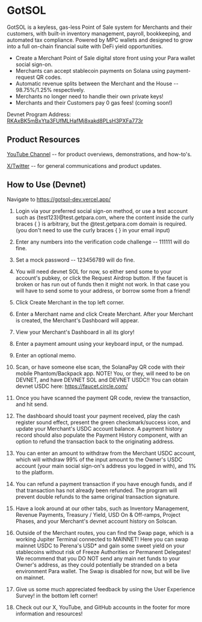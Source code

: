 # GotSOL

GotSOL is a keyless, gas-less Point of Sale system for Merchants and their customers, with built-in inventory management, payroll, bookkeeping, and automated tax compliance. Powered by MPC wallets and designed to grow into a full on-chain financial suite with DeFi yield opportunities.

* Create a Merchant Point of Sale digital store front using your Para wallet social sign-on.
* Merchants can accept stablecoin payments on Solana using payment-request QR codes.
* Automatic revenue splits between the Merchant and the House -- 98.75%/1.25% respectively.
* Merchants no longer need to handle their own private keys!
* Merchants and their Customers pay 0 gas fees! (coming soon!)

Devnet Program Address: <a href="https://solscan.io/account/RKAxBK5mBxYta3FUfMLHafMj8xakd8PLsH3PXFa773r?cluster=devnet" target="_blank">RKAxBK5mBxYta3FUfMLHafMj8xakd8PLsH3PXFa773r</a>

## Product Resources

<a href="https://www.youtube.com/@GotSOL-USVI" target="_blank">YouTube Channel</a> -- for product overviews, demonstrations, and how-to's.

<a href="https://x.com/gotsolana" target="_blank">X/Twitter</a> -- for general communications and product updates.

## How to Use (Devnet)

Navigate to https://gotsol-dev.vercel.app/

1. Login via your preferred social sign-on method, or use a test account such as {test123}@test.getpara.com, where the content inside the curly braces { } is arbitrary, but the @test.getpara.com domain is required. (you don't need to use the curly braces { } in your email input)

2. Enter any numbers into the verification code challenge -- 111111 will do fine.

3. Set a mock password -- 123456789 will do fine.

4. You will need devnet SOL for now, so either send some to your account's pubkey, or click the Request Airdrop button. If the faucet is broken or has run out of funds then it might not work. In that case you will have to send some to your address, or borrow some from a friend!

5. Click Create Merchant in the top left corner.

6. Enter a Merchant name and click Create Merchant. After your Merchant is created, the Merchant's Dashboard will appear.

7. View your Merchant's Dashboard in all its glory!

8. Enter a payment amount using your keyboard input, or the numpad.

9. Enter an optional memo.

10. Scan, or have someone else scan, the SolanaPay QR code with their mobile Phantom/Backpack app. NOTE! You, or they, will need to be on DEVNET, and have DEVNET SOL and DEVNET USDC!! You can obtain devnet USDC here: https://faucet.circle.com/

11. Once you have scanned the payment QR code, review the transaction, and hit send.

12. The dashboard should toast your payment received, play the cash register sound effect, present the green checkmark/success icon, and update your Merchant's USDC account balance. A payment history record should also populate the Payment History component, with an option to refund the transaction back to the originating address.

13. You can enter an amount to withdraw from the Merchant USDC account, which will withdraw 99% of the input amount to the Owner's USDC account (your main social sign-on's address you logged in with), and 1% to the platform.

14. You can refund a payment transaction if you have enough funds, and if that transaction has not already been refunded. The program will prevent double refunds to the same original transaction signature.

15. Have a look around at our other tabs, such as Inventory Management, Revenue Payments, Treasury / Yield, USD On & Off-ramps, Project Phases, and your Merchant's devnet account history on Solscan.

16. Outside of the Merchant routes, you can find the Swap page, which is a working Jupiter Terminal connected to MAINNET! Here you can swap mainnet USDC to Perena's USD* and gain some sweet yield on your stablecoins without risk of Freeze Authorities or Permanent Delegates! We recommend that you DO NOT send any main net funds to your Owner's address, as they could potentially be stranded on a beta environment Para wallet. The Swap is disabled for now, but will be live on mainnet.

17. Give us some much appreciated feedback by using the User Experience Survey! in the bottom left corner!

18. Check out our X, YouTube, and GitHub accounts in the footer for more information and resources!
